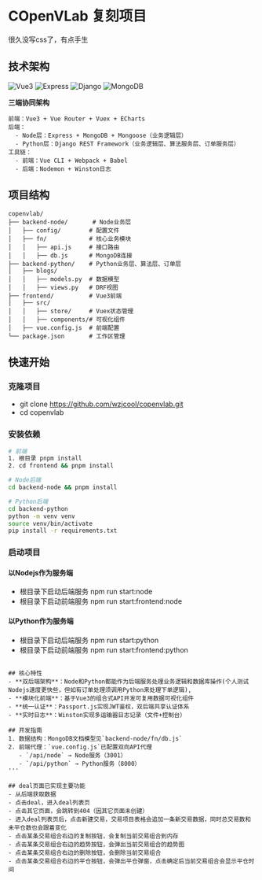 # COpenVLab 复刻项目
很久没写css了，有点手生
## 技术架构
![Vue3](https://img.shields.io/badge/Vue-3.5-42b883)
![Express](https://img.shields.io/badge/Express-5.1-68a063)
![Django](https://img.shields.io/badge/Django-4.2-092e20)
![MongoDB](https://img.shields.io/badge/MongoDB-6.3-4db33d)

**三端协同架构**
```
前端：Vue3 + Vue Router + Vuex + ECharts
后端：
  - Node层：Express + MongoDB + Mongoose（业务逻辑层）
  - Python层：Django REST Framework（业务逻辑层、算法服务层、订单服务层）
工具链：
  - 前端：Vue CLI + Webpack + Babel
  - 后端：Nodemon + Winston日志
```

## 项目结构

```
copenvlab/
├── backend-node/       # Node业务层
│   ├── config/        # 配置文件
│   ├── fn/            # 核心业务模块
│   │   ├── api.js     # 接口路由
│   │   ├── db.js      # MongoDB连接
├── backend-python/    # Python业务层、算法层、订单层
│   ├── blogs/         
│   │   ├── models.py  # 数据模型
│   │   ├── views.py   # DRF视图
├── frontend/          # Vue3前端
│   ├── src/
│   │   ├── store/     # Vuex状态管理
│   │   ├── components/# 可视化组件
│   ├── vue.config.js  # 前端配置
└── package.json       # 工作区管理
```

## 快速开始
### 克隆项目
- git clone https://github.com/wzjcool/copenvlab.git
- cd copenvlab

### 安装依赖
```bash
# 前端
1. 根目录 pnpm install
2. cd frontend && pnpm install

# Node后端 
cd backend-node && pnpm install

# Python后端
cd backend-python
python -m venv venv
source venv/bin/activate
pip install -r requirements.txt
```
### 启动项目
#### 以Nodejs作为服务端
- 根目录下启动后端服务 npm run start:node
- 根目录下启动前端服务 npm run start:frontend:node

#### 以Python作为服务端
- 根目录下启动后端服务 npm run start:python
- 根目录下启动前端服务 npm run start:frontend:python
```

## 核心特性
- **双后端架构**：Node和Python都能作为后端服务处理业务逻辑和数据库操作(个人测试Nodejs速度更快些，但如有订单处理须调用Python来处理下单逻辑),
- **模块化前端**：基于Vue3的组合式API开发可复用数据可视化组件
- **统一认证**：Passport.js实现JWT鉴权，双后端共享认证体系
- **实时日志**：Winston实现多运输器日志记录（文件+控制台）

## 开发指南
1. 数据结构：MongoDB文档模型见`backend-node/fn/db.js`
2. 前端代理：`vue.config.js`已配置双向API代理
   - `/api/node` → Node服务（3001）
   - `/api/python` → Python服务（8000）
'''

## deal页面已实现主要功能
- 从后端获取数据
- 点击deal，进入deal列表页
- 点击其它页面，会跳转到404（因其它页面未创建）
- 进入deal列表页后，点击新建交易，交易项目表格会追加一条新交易数据，同时总交易数和未平仓数也会跟着变化
- 点击某条交易组合右边的复制按钮，会复制当前交易组合到内存
- 点击某条交易组合右边的趋势按钮，会弹出当前交易组合的趋势图
- 点击某条交易组合右边的删除按钮，会删除当前交易组合
- 点击某条交易组合右边的平仓按钮，会弹出平仓弹窗，点击确定后当前交易组合会显示平仓时间






